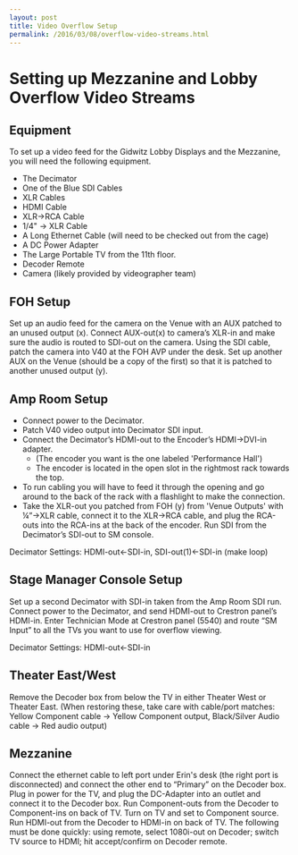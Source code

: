 ```yaml
---
layout: post
title: Video Overflow Setup
permalink: /2016/03/08/overflow-video-streams.html
---
```

# Setting up Mezzanine and Lobby Overflow Video Streams

## Equipment

To set up a video feed for the Gidwitz Lobby Displays and the Mezzanine,
you will need the following equipment.

* The Decimator
* One of the Blue SDI Cables
* XLR Cables
* HDMI Cable
* XLR->RCA Cable
* 1/4" -> XLR Cable
* A Long Ethernet Cable (will need to be checked out from the cage)
* A DC Power Adapter
* The Large Portable TV from the 11th floor.
* Decoder Remote
* Camera (likely provided by videographer team)

## FOH Setup

Set up an audio feed for the camera on the Venue with an AUX patched to an unused output (x).
Connect AUX-out(x) to  camera’s XLR-in and make sure the audio is routed to SDI-out on the camera.
Using the SDI cable, patch the camera into V40 at the FOH AVP under the desk.
Set up another AUX on the Venue (should be a copy of the first) so that it is patched to another unused output (y).

## Amp Room Setup

* Connect power to the Decimator.
* Patch V40 video output into Decimator SDI input.
* Connect the Decimator’s HDMI-out to the Encoder’s HDMI->DVI-in adapter.
  * (The encoder you want is the one labeled 'Performance Hall')
  * The encoder is located in the open slot in the rightmost rack towards the top.
* To run cabling you will have to feed it through the opening and go around to the back of the rack with a flashlight to make the connection.
* Take the XLR-out you patched from FOH (y) from 'Venue Outputs' with ¼”->XLR cable, connect it to the XLR->RCA cable, and plug the RCA-outs into the RCA-ins at the back of the  encoder. Run SDI from the Decimator’s SDI-out to SM console.

Decimator Settings: HDMI-out<-SDI-in, SDI-out(1)<-SDI-in (make loop)

## Stage Manager Console Setup
Set up a second Decimator with SDI-in taken from the Amp Room SDI run.
Connect power to the Decimator, and send HDMI-out to Crestron panel’s HDMI-in. Enter Technician Mode at Crestron panel (5540) and route “SM Input” to all the TVs you want to use for overflow viewing.

Decimator Settings: HDMI-out<-SDI-in

## Theater East/West
Remove the Decoder box from below the TV in either Theater West or Theater East.
(When restoring these, take care with cable/port matches: Yellow Component cable -> Yellow Component output, Black/Silver Audio cable -> Red audio output)

## Mezzanine
Connect the ethernet cable to left port under Erin's desk (the right port is disconnected) and connect the other end to “Primary” on the Decoder box.
Plug in power for the TV, and plug the DC-Adapter into an outlet and connect it to the Decoder box.
Run Component-outs from the Decoder to Component-ins on back of TV.
Turn on TV and set to Component source.
Run HDMI-out from the Decoder to HDMI-in on back of TV.
The following must be done quickly: using remote, select 1080i-out on Decoder; switch TV source to HDMI; hit accept/confirm on Decoder remote.
